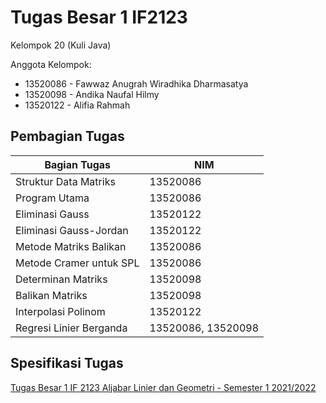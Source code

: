 # Tugas Besar 1 IF2123

Kelompok 20 (Kuli Java)

Anggota Kelompok:
- 13520086 - Fawwaz Anugrah Wiradhika Dharmasatya
- 13520098 - Andika Naufal Hilmy
- 13520122 - Alifia Rahmah

## Pembagian Tugas
| Bagian Tugas | NIM |
| --- | --- |
| Struktur Data Matriks | 13520086 |
| Program Utama | 13520086 |
| Eliminasi Gauss | 13520122 |
| Eliminasi Gauss-Jordan | 13520122 |
| Metode Matriks Balikan | 13520086 |
| Metode Cramer untuk SPL | 13520086 |
| Determinan Matriks | 13520098 |
| Balikan Matriks | 13520098 |
| Interpolasi Polinom | 13520122|
| Regresi Linier Berganda | 13520086, 13520098 |

## Spesifikasi Tugas
[Tugas Besar 1 IF 2123 Aljabar Linier dan Geometri - Semester 1 2021/2022](https://informatika.stei.itb.ac.id/~rinaldi.munir/AljabarGeometri/2021-2022/Tubes1-Algeo-2021.pdf)
